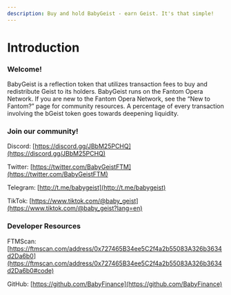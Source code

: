 ```yaml
---
description: Buy and hold BabyGeist - earn Geist. It's that simple!
---
```


# Introduction

### Welcome!

BabyGeist is a reflection token that utilizes transaction fees to buy and redistribute Geist to its holders. BabyGeist runs on the Fantom Opera Network. If you are new to the Fantom Opera Network, see the “New to Fantom?” page for community resources. A percentage of every transaction involving the bGeist token goes towards deepening liquidity. 

### Join our community!

Discord: [https://discord.gg/JBbM25PCHQ](https://discord.gg/JBbM25PCHQ)

Twitter: [https://twitter.com/BabyGeistFTM](https://twitter.com/BabyGeistFTM)

Telegram: [http://t.me/babygeist](http://t.me/babygeist)

TikTok: [https://www.tiktok.com/@baby_geist](https://www.tiktok.com/@baby_geist?lang=en)

### Developer Resources

FTMScan: [https://ftmscan.com/address/0x727465B34ee5C2f4a2b55083A326b3634d2Da6b0](https://ftmscan.com/address/0x727465B34ee5C2f4a2b55083A326b3634d2Da6b0#code)

GitHub: [https://github.com/BabyFinance](https://github.com/BabyFinance)
